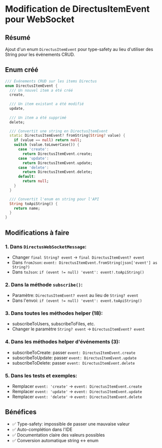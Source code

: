 # Modification de DirectusItemEvent pour WebSocket

## Résumé
Ajout d'un enum `DirectusItemEvent` pour type-safety au lieu d'utiliser des String pour les événements CRUD.

## Enum créé
```dart
/// Événements CRUD sur les items Directus
enum DirectusItemEvent {
  /// Un nouvel item a été créé
  create,
  
  /// Un item existant a été modifié
  update,
  
  /// Un item a été supprimé
  delete;

  /// Convertit une string en DirectusItemEvent
  static DirectusItemEvent? fromString(String? value) {
    if (value == null) return null;
    switch (value.toLowerCase()) {
      case 'create':
        return DirectusItemEvent.create;
      case 'update':
        return DirectusItemEvent.update;
      case 'delete':
        return DirectusItemEvent.delete;
      default:
        return null;
    }
  }

  /// Convertit l'enum en string pour l'API
  String toApiString() {
    return name;
  }
}
```

## Modifications à faire

### 1. Dans `DirectusWebSocketMessage`:
- Changer `final String? event` → `final DirectusItemEvent? event`
- Dans `fromJson`: `event: DirectusItemEvent.fromString(json['event'] as String?)`
- Dans `toJson`: `if (event != null) 'event': event!.toApiString()`

### 2. Dans la méthode `subscribe()`:
- Paramètre: `DirectusItemEvent? event` au lieu de `String? event`
- Dans l'envoi: `if (event != null) 'event': event.toApiString()`

### 3. Dans toutes les méthodes helper (18):
- subscribeToUsers, subscribeToFiles, etc.
- Changer le paramètre `String? event` → `DirectusItemEvent? event`

### 4. Dans les méthodes helper d'événements (3):
- subscribeToCreate: passer `event: DirectusItemEvent.create`
- subscribeToUpdate: passer `event: DirectusItemEvent.update`  
- subscribeToDelete: passer `event: DirectusItemEvent.delete`

### 5. Dans les tests et exemples:
- Remplacer `event: 'create'` → `event: DirectusItemEvent.create`
- Remplacer `event: 'update'` → `event: DirectusItemEvent.update`
- Remplacer `event: 'delete'` → `event: DirectusItemEvent.delete`

## Bénéfices
- ✅ Type-safety: impossible de passer une mauvaise valeur
- ✅ Auto-complétion dans l'IDE
- ✅ Documentation claire des valeurs possibles
- ✅ Conversion automatique string ↔ enum

